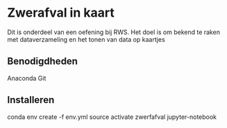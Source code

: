 # Zwerafval in kaart
Dit is onderdeel van een oefening bij RWS. Het doel is om bekend te raken met dataverzameling en het tonen van data op kaartjes

## Benodigdheden

Anaconda
Git

## Installeren

conda env create -f env.yml
source activate zwerfafval
jupyter-notebook
